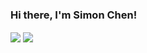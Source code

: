 ### Hi there, I'm Simon Chen!

<!-- card from https://github.com/anuraghazra/github-readme-stats -->

<a>
<img align="center" src="https://github-readme-stats.vercel.app/api?username=Simon-Chenzw&include_all_commits=true&count_private=true&hide=prs,issues&show_icons=true&theme=graywhite&hide_border=true" />
</a>

<a>
<img align="center" src="https://github-readme-stats.vercel.app/api/top-langs?username=Simon-Chenzw&layout=compact&theme=graywhite&hide_border=true&hide=Jupyter%20Notebook,MATLAB" />
</a>

<!--
**Simon-Chenzw/Simon-Chenzw** is a ✨ _special_ ✨ repository because its `README.md` (this file) appears on your GitHub profile.

Here are some ideas to get you started:

- 🔭 I’m currently working on ...
- 🌱 I’m currently learning ...
- 👯 I’m looking to collaborate on ...
- 🤔 I’m looking for help with ...
- 💬 Ask me about ...
- 📫 How to reach me: ...
- 😄 Pronouns: ...
- ⚡ Fun fact: ...
-->
